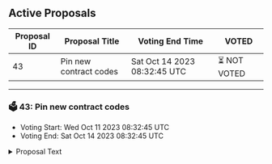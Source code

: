 ## Active Proposals

| Proposal ID | Proposal Title | Voting End Time | VOTED |
|-------------|----------------|-----------------|-------|
| 43 | Pin new contract codes | Sat Oct 14 2023 08:32:45 UTC | ⏳ NOT VOTED |

---

### 🗳 43: Pin new contract codes
- Voting Start: Wed Oct 11 2023 08:32:45 UTC
- Voting End: Sat Oct 14 2023 08:32:45 UTC

<details>
<summary>Proposal Text</summary>
 
Proposal #27 allowed to extend the store code permissions such that an additional wallet address by the Nolus team is able to store code on-chain without the need to go through governance proposal. In that way, there needs to be only one proposal for migration afterwards. As a result, the proposal count was reduced significantly which makes it easier for the community to track the version of the smart contracts. On the other hand, this meant that contracts that are stored on-chain via this additional address, remain unpinned. nnCode pinning is a mechanism that allows contract code IDs to be pinned to memory. This way code does not have to be loaded to memory on each execution which in turn reduces the gas requirement for each transaction involving that contract. This would make the follow-up smart contract migration proposal to be submitted for much less gas than it would cost without the contracts being pinned. nnBy voting YES to this proposal you agree to pin the contract IDs of the Admin, Leaser, LPP, Profit, Oracle, Time Alarms, Treasury, Rewards Dispatcher and Lease smart contracts.
</details>
